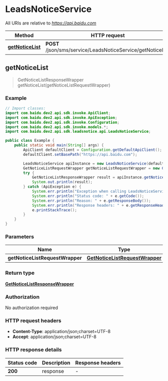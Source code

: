# LeadsNoticeService

All URIs are relative to *https://api.baidu.com*

Method | HTTP request | Description
------------- | ------------- | -------------
[**getNoticeList**](LeadsNoticeService.md#getNoticeList) | **POST** /json/sms/service/LeadsNoticeService/getNoticeList | 



## getNoticeList

> GetNoticeListResponseWrapper getNoticeList(getNoticeListRequestWrapper)



### Example

```java
// Import classes:
import com.baidu.dev2.api.sdk.invoke.ApiClient;
import com.baidu.dev2.api.sdk.invoke.ApiException;
import com.baidu.dev2.api.sdk.invoke.Configuration;
import com.baidu.dev2.api.sdk.invoke.models.*;
import com.baidu.dev2.api.sdk.leadsnotice.api.LeadsNoticeService;

public class Example {
    public static void main(String[] args) {
        ApiClient defaultClient = Configuration.getDefaultApiClient();
        defaultClient.setBasePath("https://api.baidu.com");

        LeadsNoticeService apiInstance = new LeadsNoticeService(defaultClient);
        GetNoticeListRequestWrapper getNoticeListRequestWrapper = new GetNoticeListRequestWrapper(); // GetNoticeListRequestWrapper | 
        try {
            GetNoticeListResponseWrapper result = apiInstance.getNoticeList(getNoticeListRequestWrapper);
            System.out.println(result);
        } catch (ApiException e) {
            System.err.println("Exception when calling LeadsNoticeService#getNoticeList");
            System.err.println("Status code: " + e.getCode());
            System.err.println("Reason: " + e.getResponseBody());
            System.err.println("Response headers: " + e.getResponseHeaders());
            e.printStackTrace();
        }
    }
}
```

### Parameters


Name | Type | Description  | Notes
------------- | ------------- | ------------- | -------------
 **getNoticeListRequestWrapper** | [**GetNoticeListRequestWrapper**](GetNoticeListRequestWrapper.md)|  |

### Return type

[**GetNoticeListResponseWrapper**](GetNoticeListResponseWrapper.md)

### Authorization

No authorization required

### HTTP request headers

- **Content-Type**: application/json;charset=UTF-8
- **Accept**: application/json;charset=UTF-8


### HTTP response details
| Status code | Description | Response headers |
|-------------|-------------|------------------|
| **200** | response |  -  |

